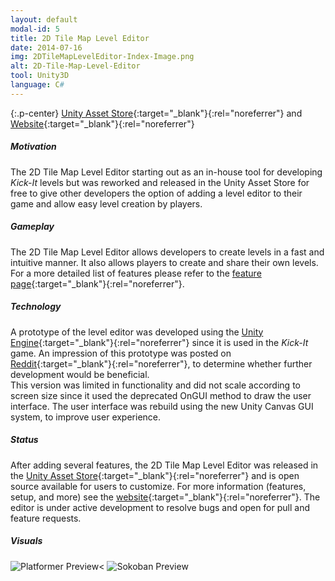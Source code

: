 ```yaml
---
layout: default
modal-id: 5
title: 2D Tile Map Level Editor
date: 2014-07-16
img: 2DTileMapLevelEditor-Index-Image.png
alt: 2D-Tile-Map-Level-Editor
tool: Unity3D
language: C#
---
```


{:.p-center}
[Unity Asset Store][asset-store]{:target="_blank"}{:rel="noreferrer"} and [Website][website]{:target="_blank"}{:rel="noreferrer"}

##### Motivation
The 2D Tile Map Level Editor starting out as an in-house tool for developing _Kick-It_ levels but was reworked and released in the Unity Asset Store for free to give other developers the option of adding a level editor to their game and allow easy level creation by players.

##### Gameplay

The 2D Tile Map Level Editor allows developers to create levels in a fast and intuitive manner. It also allows players to create and share their own levels. For a more detailed list of features please refer to the [feature page][feature-page]{:target="_blank"}{:rel="noreferrer"}.

##### Technology

A prototype of the level editor was developed using the [Unity Engine][unity-3d]{:target="_blank"}{:rel="noreferrer"} since it is used in the _Kick-It_ game. An impression of this prototype was posted on [Reddit][reddit-demo]{:target="_blank"}{:rel="noreferrer"}, to determine whether further development would be beneficial.  
This version was limited in functionality and did not scale according to screen size since it used the deprecated OnGUI method to draw the user interface. The user interface was rebuild using the new Unity Canvas GUI system, to improve user experience.

##### Status

After adding several features, the 2D Tile Map Level Editor was released in the [Unity Asset Store][asset-store]{:target="_blank"}{:rel="noreferrer"} and is open source available for users to customize. For more information (features, setup, and more) see the [website][website]{:target="_blank"}{:rel="noreferrer"}. The editor is under active development to resolve bugs and open for pull and feature requests.

##### Visuals

<img src="{{ site.baseurl}}/assets/images/2D_tile_map_level_editor/Platformer-Preview.png" class="img-responsive img-centered" alt="Platformer Preview<">
<img src="{{site.baseurl}}/assets/images/2D_tile_map_level_editor/Sokoban-Preview.png" class="img-responsive img-centered" alt="Sokoban Preview"/>

[asset-store]: https://assetstore.unity.com/packages/tools/sprite-management/2d-tile-map-level-editor-90420
[website]: https://gracesgames.com/2DTileMapLevelEditor/
[feature-page]: https://gracesgames.com/2DTileMapLevelEditor/features/
[unity-3d]: https://unity3d.com/unity
[reddit-demo]: https://www.reddit.com/r/Unity2D/comments/641toe/made_an_2d_ingame_level_editor_anyone_interested/